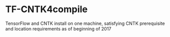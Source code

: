 # TF-CNTK4compile
TensorFlow and CNTK install on one machine, satisfying CNTK prerequisite and location requirements as of beginning of 2017
